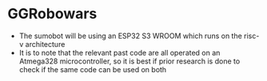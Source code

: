 # GGRobowars
- The sumobot will be using an ESP32 S3 WROOM which runs on the risc-v architecture
- It is to note that the relevant past code are all operated on an Atmega328 microcontroller, so it is best if prior research is done to check if the same code can be used on both
